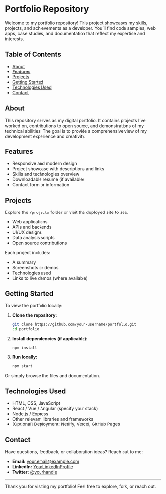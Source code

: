 # Portfolio Repository
Welcome to my portfolio repository! This project showcases my skills, projects, and achievements as a developer. You’ll find code samples, web apps, case studies, and documentation that reflect my expertise and interests.

## Table of Contents

- [About](#about)
- [Features](#features)
- [Projects](#projects)
- [Getting Started](#getting-started)
- [Technologies Used](#technologies-used)
- [Contact](#contact)

## About

This repository serves as my digital portfolio. It contains projects I’ve worked on, contributions to open source, and demonstrations of my technical abilities. The goal is to provide a comprehensive view of my development experience and creativity.

## Features

- Responsive and modern design
- Project showcase with descriptions and links
- Skills and technologies overview
- Downloadable resume (if available)
- Contact form or information

## Projects

Explore the `/projects` folder or visit the deployed site to see:

- Web applications
- APIs and backends
- UI/UX designs
- Data analysis scripts
- Open source contributions

Each project includes:
- A summary
- Screenshots or demos
- Technologies used
- Links to live demos (where available)

## Getting Started

To view the portfolio locally:

1. **Clone the repository:**
   ```bash
   git clone https://github.com/your-username/portfolio.git
   cd portfolio
   ```

2. **Install dependencies (if applicable):**
   ```bash
   npm install
   ```

3. **Run locally:**
   ```bash
   npm start
   ```

Or simply browse the files and documentation.

## Technologies Used

- HTML, CSS, JavaScript
- React / Vue / Angular (specify your stack)
- Node.js / Express
- Other relevant libraries and frameworks
- [Optional] Deployment: Netlify, Vercel, GitHub Pages

## Contact

Have questions, feedback, or collaboration ideas? Reach out to me:

- **Email:** your.email@example.com
- **LinkedIn:** [YourLinkedInProfile](https://linkedin.com/in/yourprofile)
- **Twitter:** [@yourhandle](https://twitter.com/yourhandle)

---

Thank you for visiting my portfolio! Feel free to explore, fork, or reach out.
